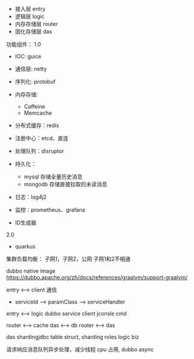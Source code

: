 - 接入层 entry
- 逻辑层 logic
- 内存存储层 router
- 固化存储层 das


功能组件：
1.0
- IOC: guice
- 通信层: netty
- 序列化: protobuf
- 内存存储: 
    - Caffeine
    - Memcache
- 分布式缓存：redis
- 注册中心：etcd、直连
- 处理队列：disruptor
- 持久化：
    - mysql 存储全量历史消息
    - mongodb 存储直接拉取的未读消息
- 日志：log4j2
- 监控：prometheus、grafana

- ID生成器

2.0
- quarkus


集群负载均衡：
子网1，子网2，公网
子网1和2不相通


dubbo native image
https://dubbo.apache.org/zh/docs/references/graalvm/support-graalvm/


entry <--> client 通信
- serviceId --> paramClass --> serviceHandler


entry <--> logic dubbo service
client jconsle cmd


router <--> cache
das <--> db
router <--> das


das shardingjdbc
table struct, sharding roles
logic biz
 
请求响应消息队列异步处理，减少线程 cpu 占用, dubbo async
